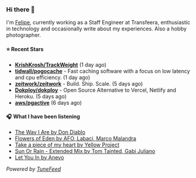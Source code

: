 ### Hi there 👋

I'm [Felipe](https://felipevm.com), currently working as a Staff Engineer at Transfeera, enthusiastic in technology and occasionally write about my experiences. Also a hobby photographer.

#### ⭐ Recent Stars
- **[KrishKrosh/TrackWeight](https://github.com/KrishKrosh/TrackWeight)** (1 day ago)
- **[tidwall/pogocache](https://github.com/tidwall/pogocache)** - Fast caching software with a focus on low latency and cpu efficiency. (1 day ago)
- **[zeitwork/zeitwork](https://github.com/zeitwork/zeitwork)** - Build. Ship. Scale. (5 days ago)
- **[Dokploy/dokploy](https://github.com/Dokploy/dokploy)** - Open Source Alternative to Vercel, Netlify and Heroku. (5 days ago)
- **[aws/pgactive](https://github.com/aws/pgactive)** (6 days ago)

#### 🎧 What I have been listening
- [The Way I Are by Don Diablo](https://open.spotify.com/track/5osKlPBtBF4rC9o7PyCWm1)
- [Flowers of Eden by AFO, Labaci, Marco Malandra](https://open.spotify.com/track/4sk2sDzIAqzppeSlgSqsIA)
- [Take a piece of my heart by Yellow Project](https://open.spotify.com/track/5c3UkyN8Ditt4wTEe2yvy0)
- [Sun Or Rain - Extended Mix by Tom Tainted, Gabi Juliano](https://open.spotify.com/track/1Bp7Y9Ne40gAQFQfePZ413)
- [Let You In by Anevo](https://open.spotify.com/track/6id1ksKf8QnXtUGBLaqdPT)

_Powered by [TuneFeed](https://tunefeed.app?ref=github.com)_
